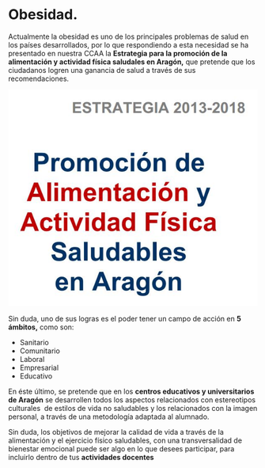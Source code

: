 # Obesidad.

Actualmente la obesidad es uno de los principales problemas de salud en los países desarrollados, por lo que respondiendo a esta necesidad se ha presentado en nuestra CCAA la **Estrategia para la promoción de la alimentación y actividad física saludales en Aragón,** que pretende que los ciudadanos logren una ganancia de salud a través de sus recomendaciones.


![Fig.4.8. Estrategia de Aragón](img/M4_7.jpg)




Sin duda, uno de sus logras es el poder tener un campo de acción en **5 ámbitos,** como son:

*   Sanitario
*   Comunitario
*   Laboral
*   Empresarial
*   Educativo

En éste último, se pretende que en los **centros educativos y universitarios de Aragón** se desarrollen todos los aspectos relacionados con estereotipos culturales  de estilos de vida no saludables y los relacionados con la imagen personal, a través de una metodología adaptada al alumnado.

Sin duda, los objetivos de mejorar la calidad de vida a través de la alimentación y el ejercicio físico saludables, con una transversalidad de bienestar emocional puede ser algo en lo que desees participar, para incluirlo dentro de tus **actividades docentes**

